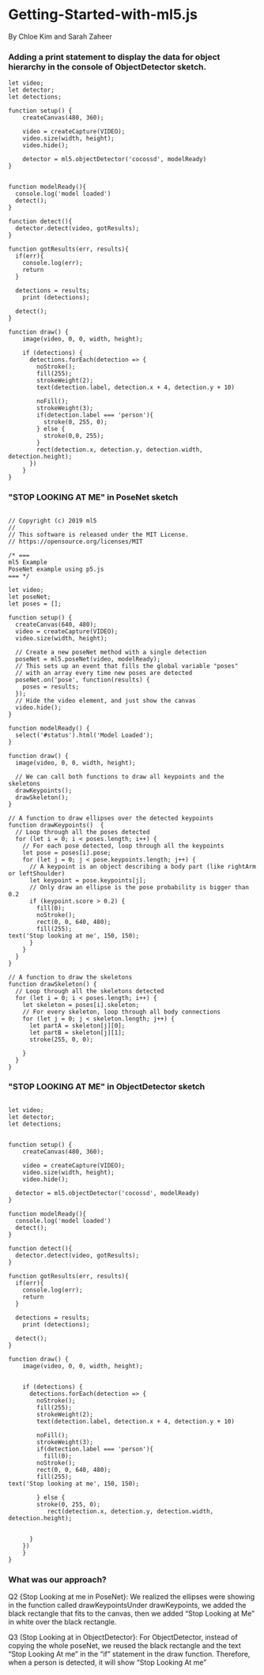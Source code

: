 # Getting-Started-with-ml5.js
By Chloe Kim and Sarah Zaheer


### Adding a print statement to display the data for object hierarchy in the console of ObjectDetector sketch.

```
let video;
let detector;
let detections;

function setup() {
    createCanvas(480, 360);
    
    video = createCapture(VIDEO);
    video.size(width, height);
    video.hide();

    detector = ml5.objectDetector('cocossd', modelReady)
}


function modelReady(){
  console.log('model loaded')
  detect();
}

function detect(){
  detector.detect(video, gotResults);
}

function gotResults(err, results){
  if(err){
    console.log(err);
    return
  }

  detections = results;
    print (detections);

  detect();
}

function draw() {
    image(video, 0, 0, width, height);

    if (detections) {
      detections.forEach(detection => {
        noStroke();
        fill(255);
        strokeWeight(2);
        text(detection.label, detection.x + 4, detection.y + 10)

        noFill();
        strokeWeight(3);
        if(detection.label === 'person'){
          stroke(0, 255, 0);
        } else {
          stroke(0,0, 255);
        }
        rect(detection.x, detection.y, detection.width, detection.height);  
      })
    } 
}

```


### "STOP LOOKING AT ME" in  PoseNet sketch

```

// Copyright (c) 2019 ml5
//
// This software is released under the MIT License.
// https://opensource.org/licenses/MIT

/* ===
ml5 Example
PoseNet example using p5.js
=== */

let video;
let poseNet;
let poses = [];

function setup() {
  createCanvas(640, 480);
  video = createCapture(VIDEO);
  video.size(width, height);

  // Create a new poseNet method with a single detection
  poseNet = ml5.poseNet(video, modelReady);
  // This sets up an event that fills the global variable "poses"
  // with an array every time new poses are detected
  poseNet.on('pose', function(results) {
    poses = results;
  });
  // Hide the video element, and just show the canvas
  video.hide();
}

function modelReady() {
  select('#status').html('Model Loaded');
}

function draw() {
  image(video, 0, 0, width, height);

  // We can call both functions to draw all keypoints and the skeletons
  drawKeypoints();
  drawSkeleton();
}

// A function to draw ellipses over the detected keypoints
function drawKeypoints()  {
  // Loop through all the poses detected
  for (let i = 0; i < poses.length; i++) {
    // For each pose detected, loop through all the keypoints
    let pose = poses[i].pose;
    for (let j = 0; j < pose.keypoints.length; j++) {
      // A keypoint is an object describing a body part (like rightArm or leftShoulder)
      let keypoint = pose.keypoints[j];
      // Only draw an ellipse is the pose probability is bigger than 0.2
      if (keypoint.score > 0.2) {
        fill(0);
        noStroke();
        rect(0, 0, 640, 480);
        fill(255);
text('Stop looking at me', 150, 150);
      }
    }
  }
}

// A function to draw the skeletons
function drawSkeleton() {
  // Loop through all the skeletons detected
  for (let i = 0; i < poses.length; i++) {
    let skeleton = poses[i].skeleton;
    // For every skeleton, loop through all body connections
    for (let j = 0; j < skeleton.length; j++) {
      let partA = skeleton[j][0];
      let partB = skeleton[j][1];
      stroke(255, 0, 0);
     
    }
  }
}

```
### "STOP LOOKING AT ME" in  ObjectDetector sketch


```

let video;
let detector;
let detections;


function setup() {
    createCanvas(480, 360);
    
    video = createCapture(VIDEO);
    video.size(width, height);
    video.hide();
   
  detector = ml5.objectDetector('cocossd', modelReady)
}

function modelReady(){
  console.log('model loaded')
  detect();
}

function detect(){
  detector.detect(video, gotResults);
}

function gotResults(err, results){
  if(err){
    console.log(err);
    return
  }

  detections = results;
    print (detections);

  detect();
}

function draw() {
    image(video, 0, 0, width, height);
   

    if (detections) {
      detections.forEach(detection => {
        noStroke();
        fill(255);
        strokeWeight(2);
        text(detection.label, detection.x + 4, detection.y + 10)

        noFill();
        strokeWeight(3);
        if(detection.label === 'person'){
          fill(0);
        noStroke();
        rect(0, 0, 640, 480);
        fill(255);
text('Stop looking at me', 150, 150);
        
        } else {
        stroke(0, 255, 0);
           rect(detection.x, detection.y, detection.width, detection.height);
        
 
      }
    })
    }
}

```



### What was our approach? 

Q2 {Stop Looking at me in PoseNet}: We realized the ellipses were showing in the function called drawKeypointsUnder drawKeypoints, we added the black rectangle that fits to the canvas, then we added “Stop Looking at Me” in white over the black rectangle. 

Q3 (Stop Looking at in ObjectDetector}: For ObjectDetector, instead of copying the whole poseNet, we reused the black rectangle and the text “Stop Looking At me” in the “if” statement in the draw function. Therefore, when a person is detected, it will show “Stop Looking At me”



